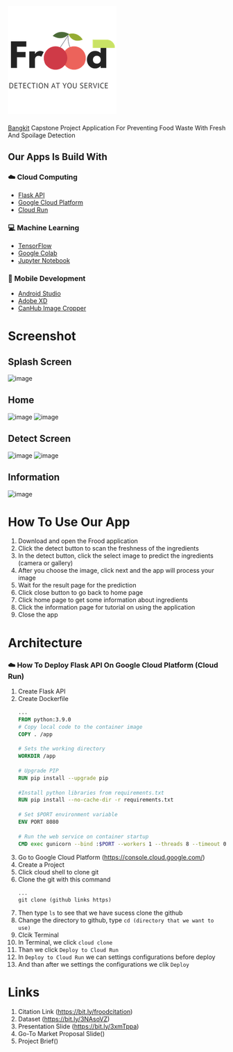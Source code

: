![alt text](https://github.com/capstone-frood/Frood/blob/d960b8776a9a0a493461cc525b7e44ff5dfac278/LOGO/1%20TRANS%20Resized.png "Frood Logo")
---
[Bangkit](https://grow.google/intl/id_id/bangkit/ "Bangkit Website") Capstone Project Application For Preventing Food Waste With Fresh And Spoilage Detection 

## Our Apps Is Build With
### :cloud: Cloud Computing
* [Flask API](https://flask.palletsprojects.com/en/2.1.x/)
* [Google Cloud Platform](https://cloud.google.com/gcp/)
* [Cloud Run](https://cloud.google.com/run/)
### :computer: Machine Learning
* [TensorFlow](https://www.tensorflow.org/)
* [Google Colab](https://research.google.com/colaboratory/)
* [Jupyter Notebook](https://jupyter.org/)
### :iphone: Mobile Development
* [Android Studio](https://developer.android.com/studio/preview)
* [Adobe XD](https://www.adobe.com/id_en/products/xd.html)
* [CanHub Image Cropper](https://github.com/CanHub/Android-Image-Cropper)

# Screenshot
## Splash Screen
![image](https://user-images.githubusercontent.com/99663816/172169730-faeb1838-708f-4246-a013-b03a4237db5b.png)
## Home
![image](https://user-images.githubusercontent.com/99663816/172169766-8276f2a3-c4c1-445e-954f-7ea965b1260e.png)
![image](https://user-images.githubusercontent.com/99663816/172169798-e53473c0-f4bd-4f23-99b5-a5ec14ac3971.png)

## Detect Screen
![image](https://user-images.githubusercontent.com/99663816/172170011-bf5de811-3173-4aa6-8bcd-a0d6da49936e.png)
![image](https://user-images.githubusercontent.com/99663816/172170125-921df25d-8ead-4b85-9f51-9e8414d7d746.png)

## Information
![image](https://user-images.githubusercontent.com/99663816/172169840-d695cd8d-705d-4654-83a3-a9e6c448bf1d.png)

# How To Use Our App
  1. Download and open the Frood application
  2. Click the detect button to scan the freshness of the ingredients
  3. In the detect button, click the select image to predict the ingredients (camera or gallery)
  4. After you choose the image, click next and the app will process your image
  5. Wait for the result page for the prediction
  6. Click close button to go back to home page 
  7. Click home page to get some information about ingredients
  8. Click the information page for tutorial on using the application
  9. Close the app

# Architecture


### :cloud: How To Deploy Flask API On Google Cloud Platform (Cloud Run)
  1. Create Flask API
  2. Create Dockerfile 
     ```Dockerfile
     ...
     FROM python:3.9.0
     # Copy local code to the container image
     COPY . /app

     # Sets the working directory
     WORKDIR /app

     # Upgrade PIP
     RUN pip install --upgrade pip

     #Install python libraries from requirements.txt
     RUN pip install --no-cache-dir -r requirements.txt

     # Set $PORT environment variable
     ENV PORT 8080

     # Run the web service on container startup
     CMD exec gunicorn --bind :$PORT --workers 1 --threads 8 --timeout 0 main:app
     ```
  3. Go to Google Cloud Platform (https://console.cloud.google.com/)
  4. Create a Project
  5. Click cloud shell to clone git
  6. Clone the git with this command
     ```Command
     ...
     git clone (github links https)
     ```
  7. Then type `ls` to see that we have sucess clone the github
  8. Change the directory to github, type `cd (directory that we want to use)`
  9. Clcik Terminal
  10. In Terminal, we click `cloud clone`
  11. Than we click `Deploy to Cloud Run`
  12. In  `Deploy to Cloud Run` we can settings configurations before deploy
  13. And than after we settings the configurations we clik `Deploy`

# Links
1. Citation Link (https://bit.ly/froodcitation)
2. Dataset (https://bit.ly/3NAsoVZ)
3. Presentation Slide (https://bit.ly/3xmTppa)
4. Go-To Market Proposal Slide()
5. Project Brief()
